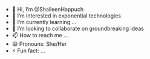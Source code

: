 - 👋 Hi, I’m @ShalleenHappuch
- 👀 I’m interested in exponential technologies
- 🌱 I’m currently learning ...
- 💞️ I’m looking to collaborate on groundbreaking ideas
- 📫 How to reach me ...
- 😄 Pronouns: She/Her
- ⚡ Fun fact: ...

<!---
ShalleenHappuch/ShalleenHappuch is a ✨ special ✨ repository because its `README.md` (this file) appears on your GitHub profile.
You can click the Preview link to take a look at your changes.
--->
